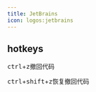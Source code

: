 ```yaml
---
title: JetBrains
icon: logos:jetbrains
---
```


## hotkeys

<kbd>ctrl</kbd>+<kbd>z</kbd>撤回代码

<kbd>ctrl</kbd>+<kbd>shift</kbd>+<kbd>z</kbd>恢复撤回代码

